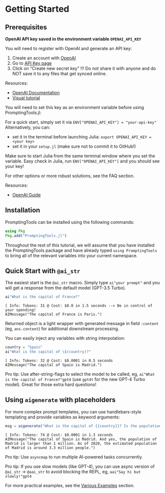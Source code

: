 # Getting Started

## Prerequisites

**OpenAI API key saved in the environment variable `OPENAI_API_KEY`**

You will need to register with OpenAI and generate an API key:

1. Create an account with [OpenAI](https://platform.openai.com/signup)
2. Go to [API Key page](https://platform.openai.com/account/api-keys)
3. Click on “Create new secret key”
  !!! Do not share it with anyone and do NOT save it to any files that get synced online.

Resources:
- [OpenAI Documentation](https://platform.openai.com/docs/quickstart?context=python)
- [Visual tutorial](https://www.maisieai.com/help/how-to-get-an-openai-api-key-for-chatgpt)

You will need to set this key as an environment variable before using PromptingTools.jl:

For a quick start, simply set it via `ENV["OPENAI_API_KEY"] = "your-api-key"`
Alternatively, you can:
- set it in the terminal before launching Julia: `export OPENAI_API_KEY = <your key>`
- set it in your `setup.jl` (make sure not to commit it to GitHub!)

Make sure to start Julia from the same terminal window where you set the variable.
Easy check in Julia, run `ENV["OPENAI_API_KEY"]` and you should see your key!

For other options or more robust solutions, see the FAQ section.

Resources: 
- [OpenAI Guide](https://platform.openai.com/docs/quickstart?context=python)

## Installation

PromptingTools can be installed using the following commands:

```julia
using Pkg
Pkg.add("PromptingTools.jl")
```

Throughout the rest of this tutorial, we will assume that you have installed the
PromptingTools package and have already typed `using PromptingTools` to bring all of the
relevant variables into your current namespace.

## Quick Start with `@ai_str`

The easiest start is the `@ai_str` macro. Simply type `ai"your prompt"` and you will get a response from the default model (GPT-3.5 Turbo).

```julia
ai"What is the capital of France?"
```

```plaintext
[ Info: Tokens: 31 @ Cost: $0.0 in 1.5 seconds --> Be in control of your spending! 
AIMessage("The capital of France is Paris.")
```

Returned object is a light wrapper with generated message in field `:content` (eg, `ans.content`) for additional downstream processing.

You can easily inject any variables with string interpolation:
```julia
country = "Spain"
ai"What is the capital of \$(country)?"
```

```plaintext
[ Info: Tokens: 32 @ Cost: $0.0001 in 0.5 seconds
AIMessage("The capital of Spain is Madrid.")
```

Pro tip: Use after-string-flags to select the model to be called, eg, `ai"What is the capital of France?"gpt4` (use `gpt4t` for the new GPT-4 Turbo model). Great for those extra hard questions!

## Using `aigenerate` with placeholders

For more complex prompt templates, you can use handlebars-style templating and provide variables as keyword arguments:

```julia
msg = aigenerate("What is the capital of {{country}}? Is the population larger than {{population}}?", country="Spain", population="1M")
```

```plaintext
[ Info: Tokens: 74 @ Cost: $0.0001 in 1.3 seconds
AIMessage("The capital of Spain is Madrid. And yes, the population of Madrid is larger than 1 million. As of 2020, the estimated population of Madrid is around 3.3 million people.")
```

Pro tip: Use `asyncmap` to run multiple AI-powered tasks concurrently.

Pro tip: If you use slow models (like GPT-4), you can use async version of `@ai_str` -> `@aai_str` to avoid blocking the REPL, eg, `aai"Say hi but slowly!"gpt4`

For more practical examples, see the [Various Examples](@ref) section.